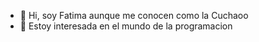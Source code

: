 - 👋 Hi, soy Fatima aunque me conocen como la Cuchaoo
- 👀 Estoy interesada en el mundo de la programacion

